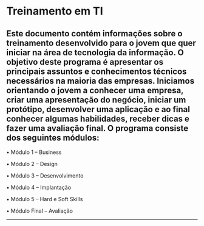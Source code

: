 # Treinamento em TI

## Este documento contém informações sobre o treinamento desenvolvido para o jovem que quer iniciar na área de tecnologia da informação. O objetivo deste programa é apresentar os principais assuntos e conhecimentos técnicos necessários na maioria das empresas. Iniciamos orientando o jovem a conhecer uma empresa, criar uma apresentação do negócio, iniciar um protótipo, desenvolver uma aplicação e ao final conhecer algumas habilidades, receber dicas e fazer uma avaliação final. O programa consiste dos seguintes módulos:

  •	Módulo 1 – Business
  
  •	Módulo 2 – Design
  
  •	Módulo 3 – Desenvolvimento
  
  •	Módulo 4 – Implantação
  
  •	Módulo 5 – Hard e Soft Skills
  
  •	Módulo Final – Avaliação

---



